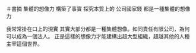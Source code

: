 ＃書摘
集體的想像力 構築了事實
探究本質上的 公司國家錢 都是一種集體的想像力

我常常掛在口上的現實 其實大部分都是一種集體想像。如同責任有限公司，為何可以成為一個法人。 正是這樣的想像力才能建構出超大型組織，超越其他的人種主宰這個世界。


<!--stackedit_data:
eyJoaXN0b3J5IjpbMTgzODczNjM1OSwyMDkzOTk3ODE4XX0=
-->